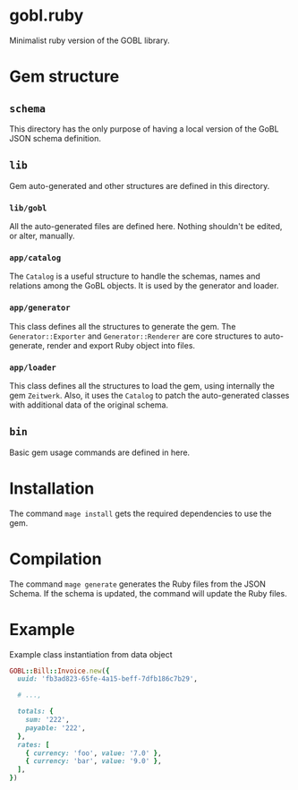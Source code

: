 # gobl.ruby
Minimalist ruby version of the GOBL library.

# Gem structure

## `schema`

This directory has the only purpose of having a local version of the GoBL JSON
schema definition.

## `lib`

Gem auto-generated and other structures are defined in this directory.

### `lib/gobl`

All the auto-generated files are defined here. Nothing shouldn't be edited, or
alter, manually.

### `app/catalog`

The `Catalog` is a useful structure to handle the schemas, names and
relations among the GoBL objects. It is used by the generator and loader.

### `app/generator`

This class defines all the structures to generate the gem. The
`Generator::Exporter` and `Generator::Renderer` are core structures to
auto-generate, render and export Ruby object into files.

### `app/loader`

This class defines all the structures to load the gem, using internally the gem
`Zeitwerk`. Also, it uses the `Catalog` to patch the auto-generated classes
with additional data of the original schema.

## `bin`

Basic gem usage commands are defined in here.

# Installation

The command `mage install` gets the required dependencies to use the gem.

# Compilation

The command `mage generate` generates the Ruby files from the JSON Schema. If
the schema is updated, the command will update the Ruby files.

# Example

Example class instantiation from data object

```ruby
GOBL::Bill::Invoice.new({
  uuid: 'fb3ad823-65fe-4a15-beff-7dfb186c7b29',

  # ...,

  totals: {
    sum: '222',
    payable: '222',
  },
  rates: [
    { currency: 'foo', value: '7.0' },
    { currency: 'bar', value: '9.0' },
  ],
})
```
